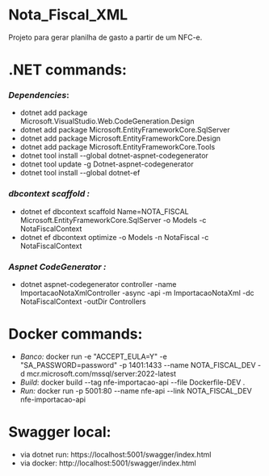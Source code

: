 # Nota_Fiscal_XML
Projeto para gerar planilha de gasto a partir de um NFC-e.

# **.NET commands**:
### _Dependencies_:
- dotnet add package Microsoft.VisualStudio.Web.CodeGeneration.Design
- dotnet add package Microsoft.EntityFrameworkCore.SqlServer
- dotnet add package Microsoft.EntityFrameworkCore.Design
- dotnet add package Microsoft.EntityFrameworkCore.Tools
- dotnet tool install --global dotnet-aspnet-codegenerator
- dotnet tool update -g Dotnet-aspnet-codegenerator
- dotnet tool install --global dotnet-ef

### _dbcontext scaffold :_
- dotnet ef dbcontext scaffold Name=NOTA_FISCAL Microsoft.EntityFrameworkCore.SqlServer -o Models -c NotaFiscalContext
- dotnet ef dbcontext optimize -o Models -n NotaFiscal -c NotaFiscalContext

### _Aspnet CodeGenerator :_
- dotnet aspnet-codegenerator controller -name ImportacaoNotaXmlController -async -api -m ImportacaoNotaXml -dc NotaFiscalContext -outDir Controllers

# **Docker commands**:
- *Banco:* docker run -e "ACCEPT_EULA=Y" -e "SA_PASSWORD=password" -p 1401:1433 --name NOTA_FISCAL_DEV -d mcr.microsoft.com/mssql/server:2022-latest
- _Build_: docker build --tag nfe-importacao-api --file Dockerfile-DEV .
- _Run:_ docker run -p 5001:80 --name nfe-api --link NOTA_FISCAL_DEV nfe-importacao-api 

# **Swagger local**:
- via dotnet run: https://localhost:5001/swagger/index.html
- via docker: http://localhost:5001/swagger/index.html